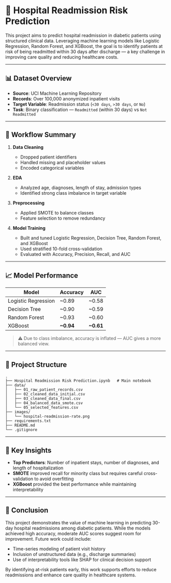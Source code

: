 
# 🏥 Hospital Readmission Risk Prediction

This project aims to predict hospital readmission in diabetic patients using structured clinical data. Leveraging machine learning models like Logistic Regression, Random Forest, and XGBoost, the goal is to identify patients at risk of being readmitted within 30 days after discharge — a key challenge in improving care quality and reducing healthcare costs.

---

## 📊 Dataset Overview

- **Source**: UCI Machine Learning Repository  
- **Records**: Over 100,000 anonymized inpatient visits  
- **Target Variable**: Readmission status (`<30 days`, `>30 days`, or `No`)  
- **Task**: Binary classification — `Readmitted` (within 30 days) vs `Not Readmitted`

---

## 🔄 Workflow Summary

1. **Data Cleaning**
   - Dropped patient identifiers
   - Handled missing and placeholder values
   - Encoded categorical variables

2. **EDA**
   - Analyzed age, diagnoses, length of stay, admission types
   - Identified strong class imbalance in target variable

3. **Preprocessing**
   - Applied SMOTE to balance classes
   - Feature selection to remove redundancy

4. **Model Training**
   - Built and tuned Logistic Regression, Decision Tree, Random Forest, and XGBoost
   - Used stratified 10-fold cross-validation
   - Evaluated with Accuracy, Precision, Recall, and AUC

---

## 📈 Model Performance

| Model              | Accuracy | AUC   |
|-------------------|----------|-------|
| Logistic Regression | ~0.89    | ~0.58 |
| Decision Tree       | ~0.90    | ~0.59 |
| Random Forest       | ~0.93    | ~0.60 |
| XGBoost             | **~0.94**| **~0.61** |

> ⚠️ Due to class imbalance, accuracy is inflated — AUC gives a more balanced view.

---

## 📁 Project Structure

```text
.
├── Hospital Readmission Risk Prediction.ipynb   # Main notebook
├── data/
│   ├── 01_raw_patient_records.csv
│   ├── 02_cleaned_data_initial.csv
│   ├── 03_cleaned_data_final.csv
│   ├── 04_balanced_data_smote.csv
│   └── 05_selected_features.csv
├── images/
│   └── hospital-readmission-rate.png
├── requirements.txt
├── README.md
└── .gitignore
```

---

## 📌 Key Insights

- **Top Predictors**: Number of inpatient stays, number of diagnoses, and length of hospitalization
- **SMOTE** improved recall for minority class but requires careful cross-validation to avoid overfitting
- **XGBoost** provided the best performance while maintaining interpretability

---

## 🧠 Conclusion

This project demonstrates the value of machine learning in predicting 30-day hospital readmissions among diabetic patients. While the models achieved high accuracy, moderate AUC scores suggest room for improvement. Future work could include:

- Time-series modeling of patient visit history
- Inclusion of unstructured data (e.g., discharge summaries)
- Use of interpretability tools like SHAP for clinical decision support

By identifying at-risk patients early, this work supports efforts to reduce readmissions and enhance care quality in healthcare systems.

